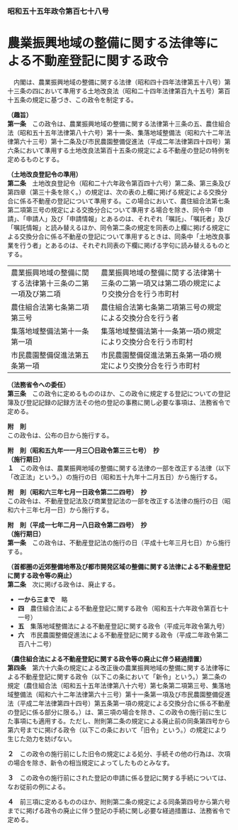 ### 昭和五十五年政令第百七十八号  
# 農業振興地域の整備に関する法律等による不動産登記に関する政令  
　内閣は、農業振興地域の整備に関する法律（昭和四十四年法律第五十八号）第十三条の四において準用する土地改良法（昭和二十四年法律第百九十五号）第百十五条の規定に基づき、この政令を制定する。  
  
**（趣旨）**  
**第一条**　この政令は、農業振興地域の整備に関する法律第十三条の五、農住組合法（昭和五十五年法律第八十六号）第十一条、集落地域整備法（昭和六十二年法律第六十三号）第十二条及び市民農園整備促進法（平成二年法律第四十四号）第六条において準用する土地改良法第百十五条の規定による不動産の登記の特例を定めるものとする。  
  
**（土地改良登記令の準用）**  
**第二条**　土地改良登記令（昭和二十六年政令第百四十六号）第二条、第三条及び第四章（第三十条を除く。）の規定は、次の表の上欄に掲げる規定による交換分合に係る不動産の登記について準用する。この場合において、農住組合法第七条第二項第三号の規定による交換分合について準用する場合を除き、同令中「申請」、「申請人」及び「申請情報」とあるのは、それぞれ「嘱託」、「嘱託者」及び「嘱託情報」と読み替えるほか、同令第二条の規定を同表の上欄に掲げる規定による交換分合に係る不動産の登記について準用するときは、同条中「土地改良事業を行う者」とあるのは、それぞれ同表の下欄に掲げる字句に読み替えるものとする。  

|||  
| --- | --- |  
|農業振興地域の整備に関する法律第十三条の二第一項及び第二項|農業振興地域の整備に関する法律第十三条の二第一項又は第二項の規定により交換分合を行う市町村|  
|農住組合法第七条第二項第三号|農住組合法第七条第二項第三号の規定による交換分合を行う者|  
|集落地域整備法第十一条第一項|集落地域整備法第十一条第一項の規定により交換分合を行う市町村|  
|市民農園整備促進法第五条第一項|市民農園整備促進法第五条第一項の規定により交換分合を行う市町村|  
  
  
**（法務省令への委任）**  
**第三条**　この政令に定めるもののほか、この政令に規定する登記についての登記簿及び登記記録の記録方法その他の登記の事務に関し必要な事項は、法務省令で定める。  
  
**附　則**  
この政令は、公布の日から施行する。  
  
**附　則（昭和五九年一一月三〇日政令第三三七号）　抄**  
**（施行期日）**  
**１**　この政令は、農業振興地域の整備に関する法律の一部を改正する法律（以下「改正法」という。）の施行の日（昭和五十九年十二月五日）から施行する。  
  
**附　則（昭和六三年七月一日政令第二二四号）　抄**  
この政令は、不動産登記法及び商業登記法の一部を改正する法律の施行の日（昭和六十三年七月一日）から施行する。  
  
**附　則（平成一七年二月一八日政令第二四号）　抄**  
**（施行期日）**  
**第一条**　この政令は、不動産登記法の施行の日（平成十七年三月七日）から施行する。  
  
**（首都圏の近郊整備地帯及び都市開発区域の整備に関する法律による不動産登記に関する政令等の廃止）**  
**第二条**　次に掲げる政令は、廃止する。  
* **一から三まで**　略  
* **四**　農住組合法による不動産登記に関する政令（昭和五十六年政令第百七十一号）  
* **五**　集落地域整備法による不動産登記に関する政令（平成元年政令第九号）  
* **六**　市民農園整備促進法による不動産登記に関する政令（平成二年政令第二百八十二号）  
  
**（農住組合法による不動産登記に関する政令等の廃止に伴う経過措置）**  
**第四条**　第六十六条の規定による改正後の農業振興地域の整備に関する法律等による不動産登記に関する政令（以下この条において「新令」という。）第二条の規定（農住組合法（昭和五十五年法律第八十六号）第七条第二項第三号、集落地域整備法（昭和六十二年法律第六十三号）第十一条第一項及び市民農園整備促進法（平成二年法律第四十四号）第五条第一項の規定による交換分合に係る不動産の登記に係る部分に限る。）は、第三項の場合を除き、この政令の施行前に生じた事項にも適用する。ただし、附則第二条の規定による廃止前の同条第四号から第六号までに掲げる政令（以下この条において「旧令」という。）の規定により生じた効力を妨げない。  
  
**２**　この政令の施行前にした旧令の規定による処分、手続その他の行為は、次項の場合を除き、新令の相当規定によってしたものとみなす。  
  
**３**　この政令の施行前にされた登記の申請に係る登記に関する手続については、なお従前の例による。  
  
**４**　前三項に定めるもののほか、附則第二条の規定による同条第四号から第六号までに掲げる政令の廃止に伴う登記の手続に関し必要な経過措置は、法務省令で定める。  
  
